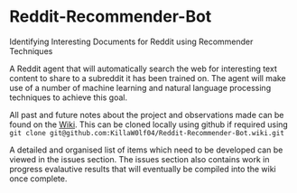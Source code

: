 Reddit-Recommender-Bot
======================

Identifying Interesting Documents for Reddit using Recommender Techniques

A Reddit agent that will automatically search the web for interesting text content to share to a
subreddit it has been trained on. The agent will make use of a number of machine learning and natural language 
processing techniques to achieve this goal.

All past and future notes about the project and observations made can be found on the [Wiki](https://github.com/KillaW0lf04/Reddit-Recommender-Bot/wiki). This can be cloned locally using github if required using `git clone git@github.com:KillaW0lf04/Reddit-Recommender-Bot.wiki.git`

A detailed and organised list of items which need to be developed can be viewed in the issues section. The issues section also contains work in progress evalautive results that will eventually be compiled into the wiki once complete.


